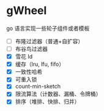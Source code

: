 # gWheel

go 语言实现一些轮子组件或者模板

-   [ ] 布隆过滤器（普通+自扩容）
-   [ ] 布谷鸟过滤器
-   [x] 雪花 Id
-   [x] 缓存（lru, lfu, fifo）
-   [x] 一致性哈希
-   [x] 可重入锁
-   [x] count-min-sketch
-   [x] 限流算法（计数器、漏桶、令牌桶）
-   [x] 排序（堆排、快排、归并）
